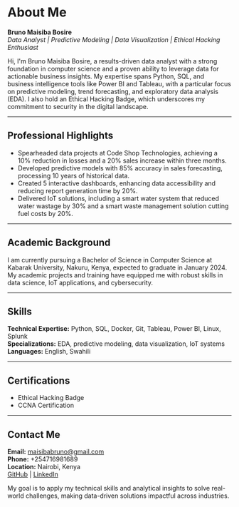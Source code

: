 # About Me

**Bruno Maisiba Bosire**  
*Data Analyst | Predictive Modeling | Data Visualization | Ethical Hacking Enthusiast*

Hi, I'm Bruno Maisiba Bosire, a results-driven data analyst with a strong foundation in computer science and a proven ability to leverage data for actionable business insights. My expertise spans Python, SQL, and business intelligence tools like Power BI and Tableau, with a particular focus on predictive modeling, trend forecasting, and exploratory data analysis (EDA). I also hold an Ethical Hacking Badge, which underscores my commitment to security in the digital landscape.

---

## Professional Highlights

- Spearheaded data projects at Code Shop Technologies, achieving a 10% reduction in losses and a 20% sales increase within three months.
- Developed predictive models with 85% accuracy in sales forecasting, processing 10 years of historical data.
- Created 5 interactive dashboards, enhancing data accessibility and reducing report generation time by 20%.
- Delivered IoT solutions, including a smart water system that reduced water wastage by 30% and a smart waste management solution cutting fuel costs by 20%.

---

## Academic Background

I am currently pursuing a Bachelor of Science in Computer Science at Kabarak University, Nakuru, Kenya, expected to graduate in January 2024. My academic projects and training have equipped me with robust skills in data science, IoT applications, and cybersecurity.

---

## Skills

**Technical Expertise:** Python, SQL, Docker, Git, Tableau, Power BI, Linux, Splunk  
**Specializations:** EDA, predictive modeling, data visualization, IoT systems  
**Languages:** English, Swahili

---

## Certifications

- Ethical Hacking Badge
- CCNA Certification

---

## Contact Me

**Email:** maisibabruno@gmail.com  
**Phone:** +254716981689  
**Location:** Nairobi, Kenya  
[GitHub](#) | [LinkedIn](#)

My goal is to apply my technical skills and analytical insights to solve real-world challenges, making data-driven solutions impactful across industries.